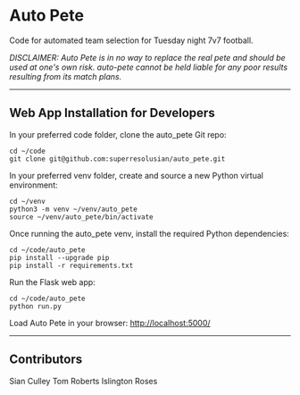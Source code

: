 # Auto Pete

Code for automated team selection for Tuesday night 7v7 football.

_DISCLAIMER: Auto Pete is in no way to replace the real pete and should be used at one's own risk.
auto-pete cannot be held liable for any poor results resulting from its match plans._

---
## Web App Installation for Developers

In your preferred code folder, clone the auto_pete Git repo:

```
cd ~/code
git clone git@github.com:superresolusian/auto_pete.git
```

In your preferred venv folder, create and source a new Python virtual environment:

```
cd ~/venv
python3 -m venv ~/venv/auto_pete
source ~/venv/auto_pete/bin/activate
```

Once running the auto_pete venv, install the required Python dependencies:

```
cd ~/code/auto_pete
pip install --upgrade pip
pip install -r requirements.txt
```

Run the Flask web app:

```
cd ~/code/auto_pete
python run.py
```

Load Auto Pete in your browser: [http://localhost:5000/](http://localhost:5000/)

---

## Contributors
Sian Culley
Tom Roberts
Islington Roses
